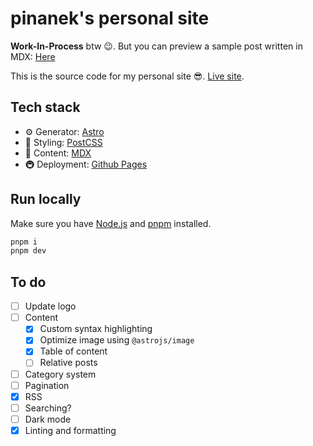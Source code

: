 # pinanek's personal site

**Work-In-Process** btw 😉. But you can preview a sample post written in MDX: [Here](http://pinanek.github.io/posts/example-post/)

This is the source code for my personal site 😎. [Live site](http://pinanek.github.io).

## Tech stack

- ⚙️ Generator: [Astro](http://astro.build)
- 🎨 Styling: [PostCSS](https://postcss.org)
- 📝 Content: [MDX](http://mdxjs.com)
- 🚇 Deployment: [Github Pages](https://pages.github.com/)

## Run locally

Make sure you have [Node.js](https://nodejs.org) and [pnpm](https://pnpm.io) installed.

```bash
pnpm i
pnpm dev
```

## To do

- [ ] Update logo
- [ ] Content
  - [x] Custom syntax highlighting
  - [x] Optimize image using `@astrojs/image`
  - [x] Table of content
  - [ ] Relative posts
- [ ] Category system
- [ ] Pagination
- [x] RSS
- [ ] Searching?
- [ ] Dark mode
- [x] Linting and formatting
